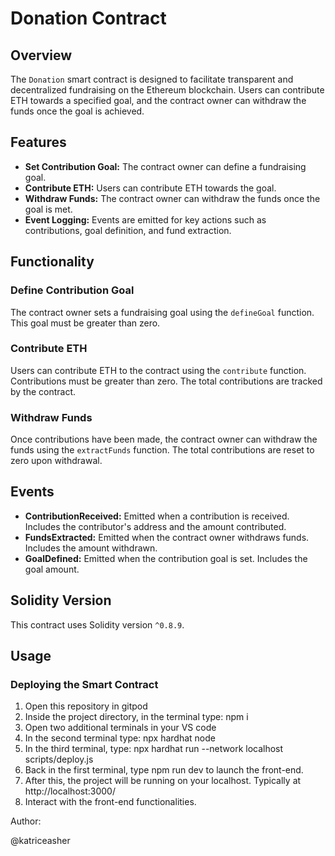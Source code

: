 # Donation Contract

## Overview

The `Donation` smart contract is designed to facilitate transparent and decentralized fundraising on the Ethereum blockchain. Users can contribute ETH towards a specified goal, and the contract owner can withdraw the funds once the goal is achieved.

## Features

- **Set Contribution Goal:** The contract owner can define a fundraising goal.
- **Contribute ETH:** Users can contribute ETH towards the goal.
- **Withdraw Funds:** The contract owner can withdraw the funds once the goal is met.
- **Event Logging:** Events are emitted for key actions such as contributions, goal definition, and fund extraction.

## Functionality

### Define Contribution Goal

The contract owner sets a fundraising goal using the `defineGoal` function. This goal must be greater than zero.

### Contribute ETH

Users can contribute ETH to the contract using the `contribute` function. Contributions must be greater than zero. The total contributions are tracked by the contract.

### Withdraw Funds

Once contributions have been made, the contract owner can withdraw the funds using the `extractFunds` function. The total contributions are reset to zero upon withdrawal.

## Events

- **ContributionReceived:** Emitted when a contribution is received. Includes the contributor's address and the amount contributed.
- **FundsExtracted:** Emitted when the contract owner withdraws funds. Includes the amount withdrawn.
- **GoalDefined:** Emitted when the contribution goal is set. Includes the goal amount.

## Solidity Version

This contract uses Solidity version `^0.8.9`.

## Usage

### Deploying the Smart Contract

1. Open this repository in gitpod
2. Inside the project directory, in the terminal type: npm i
3. Open two additional terminals in your VS code
4. In the second terminal type: npx hardhat node
5. In the third terminal, type: npx hardhat run --network localhost scripts/deploy.js
6. Back in the first terminal, type npm run dev to launch the front-end.
7. After this, the project will be running on your localhost.
Typically at http://localhost:3000/
8. Interact with the front-end functionalities.

Author:

@katriceasher
